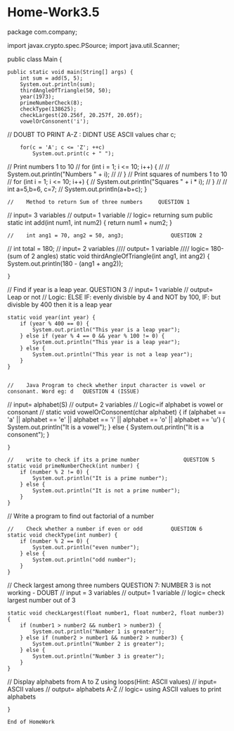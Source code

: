 # Home-Work3.5
package com.company;

import javax.crypto.spec.PSource;
import java.util.Scanner;

public class Main {

    public static void main(String[] args) {
        int sum = add(5, 5);
        System.out.println(sum);
        thirdAngleOfTriangle(50, 50);
        year(1973);
        primeNumberCheck(8);
        checkType(138625);
        checkLargest(20.256f, 20.257f, 20.05f);
        vowelOrConsonent('i');

// DOUBT TO PRINT A-Z : DIDNT USE ASCII values
        char c;

        for(c = 'A'; c <= 'Z'; ++c)
            System.out.print(c + " ");
//    Print numbers 1 to 10
//        for (int i = 1; i <= 10; i++) {
//
//            System.out.println("Numbers " + i);
//
//        }
//    Print squares of numbers 1 to 10
//        for (int i = 1; i <= 10; i++) {
//            System.out.println("Squares " + i * i);
//        }
//
//        int a=5,b=6, c=7;
//        System.out.println(a+b+c);
    }

    //    Method to return Sum of three numbers     QUESTION 1
//    input= 3 variables
//    output= 1 variable
//    logic= returning sum
    public static int add(int num1, int num2) {
        return num1 + num2;
    }

    //    int ang1 = 70, ang2 = 50, ang3;               QUESTION 2
//    int total = 180;
//      input= 2 variables
////    output= 1 variable
////    logic= 180- (sum of 2 angles)
    static void thirdAngleOfTriangle(int ang1, int ang2) {
        System.out.println(180 - (ang1 + ang2));

    }

//    Find if year is a leap year.              QUESTION 3
//    input= 1 variable
//    output= Leap or not
//    Logic: ELSE IF: evenly divisble by 4 and NOT by 100, IF: but divisble by 400 then it is a leap year

    static void year(int year) {
        if (year % 400 == 0) {
            System.out.println("This year is a leap year");
        } else if (year % 4 == 0 && year % 100 != 0) {
            System.out.println("This year is a leap year");
        } else {
            System.out.println("This year is not a leap year");
        }
    }


    //    Java Program to check whether input character is vowel or consonant. Word eg: d   QUESTION 4 (ISSUE)
//    input= alphabet(S)
//    output= 2 variables
//    Logic=if alphabet is vowel or consonant
//
    static void vowelOrConsonent(char alphabet) {
        if (alphabet == 'a' || alphabet == 'e' || alphabet == 'i' || alphabet == 'o' || alphabet == 'u') {
            System.out.println("It is a vowel");
        } else {
            System.out.println("It is a consonent");
        }

    }

    //    write to check if its a prime number              QUESTION 5
    static void primeNumberCheck(int number) {
        if (number % 2 != 0) {
            System.out.println("It is a prime number");
        } else {
            System.out.println("It is not a prime number");
        }
    }
// Write a program to find out factorial of a number

    //    Check whether a number if even or odd         QUESTION 6
    static void checkType(int number) {
        if (number % 2 == 0) {
            System.out.println("even number");
        } else {
            System.out.println("odd number");
        }
    }
// Check largest among three numbers    QUESTION 7: NUMBER 3 is not working - DOUBT
//    input = 3 variables
//    output= 1 variable
//    logic= check largest number out of 3

    static void checkLargest(float number1, float number2, float number3) {
        if (number1 > number2 && number1 > number3) {
            System.out.println("Number 1 is greater");
        } else if (number2 > number1 && number2 > number3) {
            System.out.println("Number 2 is greater");
        } else {
            System.out.println("Number 3 is greater");
        }
    }
//    Display alphabets from A to Z using loops(Hint: ASCII values)
//    input= ASCII values
//    output= alphabets A-Z
//    logic= using ASCII values to print alphabets


    }

    End of HomeWork